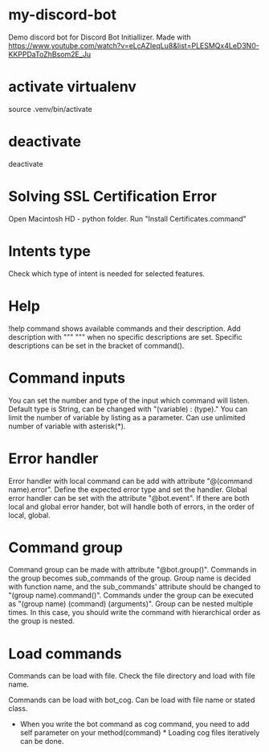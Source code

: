 # my-discord-bot
Demo discord bot for Discord Bot Initiallizer.
Made with https://www.youtube.com/watch?v=eLcAZIeqLu8&list=PLESMQx4LeD3N0-KKPPDaToZhBsom2E_Ju

# activate virtualenv
source .venv/bin/activate
# deactivate
deactivate

# Solving SSL Certification Error
Open Macintosh HD - python folder.
Run "Install Certificates.command"

# Intents type
Check which type of intent is needed for selected features.

# Help
!help command shows available commands and their description.
Add description with """ """ when no specific descriptions are set.
Specific descriptions can be set in the bracket of command().

# Command inputs
You can set the number and type of the input which command will listen.
Default type is String, can be changed with "(variable) : (type)."
You can limit the number of variable by listing as a parameter.
Can use unlimited number of variable with asterisk(*).

# Error handler
Error handler with local command can be add with attribute "@(command name).error".
Define the expected error type and set the handler.
Global error handler can be set with the attribute "@bot.event".
If there are both local and global error hander, bot will handle both of errors, in the order of local, global.

# Command group
Command group can be made with attribute "@bot.group()".
Commands in the group becomes sub_commands of the group.
Group name is decided with function name, and the sub_commands' attribute should be changed to "(group name).command()".
Commands under the group can be executed as "(group name) (command) (arguments)".
Group can be nested multiple times. In this case, you should write the command with hierarchical order as the group is nested.

# Load commands
Commands can be load with file.
Check the file directory and load with file name.

Commands can be load with bot_cog.
Can be load with file name or stated class.
* When you write the bot command as cog command, you need to add self parameter on your method(command) *
Loading cog files iteratively can be done.